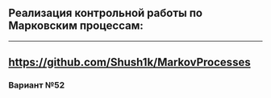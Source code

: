 ## Реализация контрольной работы по Марковским процессам:

---
## https://github.com/Shush1k/MarkovProcesses
### Вариант №52